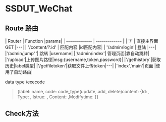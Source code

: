 # SSDUT_WeChat

## Route 路由

| Router        | Function 		 |params|
| ------------- | ------------- |
| '/'		        | 直接主界面GET   |---|
| '/content/?:id' | 匹配内容       |id匹配内容|
| '/admin/login'| 登陆     |---|   
|'/admin/jump"'|	跳转	|username|
|'/admin/index'| 管理页面|靠自动跳转|
|'/upload'|上传图片路径|msg:{username,token,password}|
|'/gethistory'|获取历史|label类型|
|'/getfiletoken'|获取文件上传token|---|
|'index','main'|页面 |使用了自动路由|

data type /execode
>{label: name, code: code_type(update, add, delete)content: {Id: , Type: , Istrue: , Content: ,Modifytime: }}
## Check方法